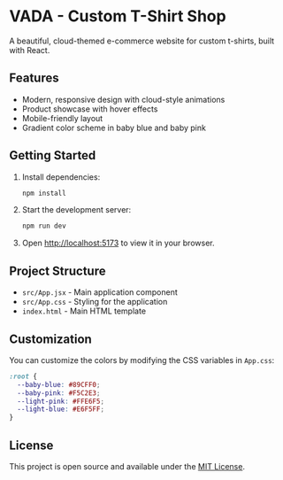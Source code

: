 # VADA - Custom T-Shirt Shop

A beautiful, cloud-themed e-commerce website for custom t-shirts, built with React.

## Features

- Modern, responsive design with cloud-style animations
- Product showcase with hover effects
- Mobile-friendly layout
- Gradient color scheme in baby blue and baby pink

## Getting Started

1. Install dependencies:
   ```bash
   npm install
   ```

2. Start the development server:
   ```bash
   npm run dev
   ```

3. Open [http://localhost:5173](http://localhost:5173) to view it in your browser.

## Project Structure

- `src/App.jsx` - Main application component
- `src/App.css` - Styling for the application
- `index.html` - Main HTML template

## Customization

You can customize the colors by modifying the CSS variables in `App.css`:

```css
:root {
  --baby-blue: #89CFF0;
  --baby-pink: #F5C2E3;
  --light-pink: #FFE6F5;
  --light-blue: #E6F5FF;
}
```

## License

This project is open source and available under the [MIT License](LICENSE).

